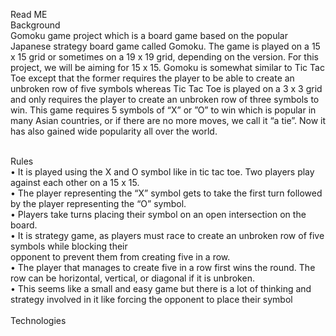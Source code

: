 Read ME <br>
Background <br>
Gomoku game  project which is a board game based on the popular Japanese strategy board game called Gomoku. The game is played on a 15 x 15 grid or sometimes on a 19 x 19 grid, depending on the version. For this project, we will be aiming for 15 x 15. Gomoku is somewhat similar to Tic Tac Toe except that the former requires the player to be able to create an unbroken row of five symbols whereas Tic Tac Toe is played on a 3 x 3 grid and only requires the player to create an unbroken row of three symbols to win. This game requires 5 symbols of “X” or ”O” to win which is popular in many Asian countries, or if there are no more moves, we  call  it  “a  tie”.  Now  it  has  also  gained  wide  popularity  all  over  the  world.  <br><br>

Rules<br>
    • It is played using the X and O symbol like in tic tac toe. Two players play against each other on a 15 x 15.<br>
    • The player representing the “X” symbol gets to take the first turn followed by the player representing  the  “O” symbol. <br>
    • Players take turns placing their symbol on an open intersection on the board. <br>
    • It is strategy game, as players must race to create an unbroken row of five symbols while blocking their <br> opponent to prevent them from creating five in a row. <br>
    • The player that manages to create five in a row first wins the round. The row can be horizontal, vertical, or diagonal if it is unbroken. <br>
    • This seems like a small and easy game but there is a lot of thinking and strategy involved in it like forcing the opponent to place their symbol <br>
<br>
Technologies
